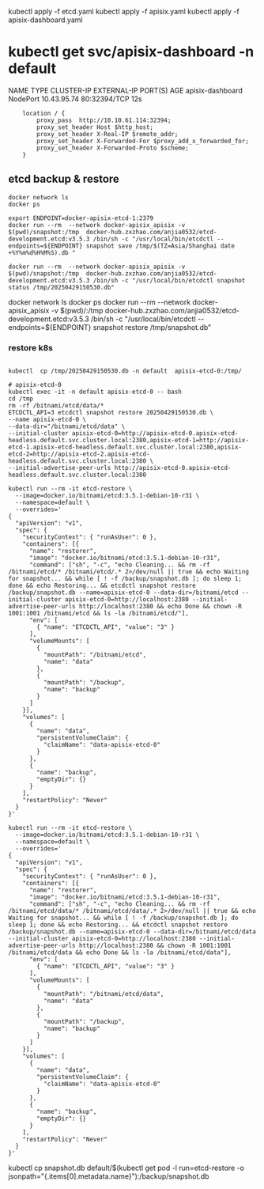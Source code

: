 

kubectl apply -f etcd.yaml
kubectl apply -f apisix.yaml
kubectl apply -f apisix-dashboard.yaml

# kubectl get svc/apisix-dashboard -n default
NAME               TYPE       CLUSTER-IP    EXTERNAL-IP   PORT(S)        AGE
apisix-dashboard   NodePort   10.43.95.74   <none>        80:32394/TCP   12s


```config
    location / {
        proxy_pass  http://10.10.61.114:32394;
        proxy_set_header Host $http_host;
        proxy_set_header X-Real-IP $remote_addr;
        proxy_set_header X-Forwarded-For $proxy_add_x_forwarded_for;
        proxy_set_header X-Forwarded-Proto $scheme;
    }
```


## etcd backup & restore
```
docker network ls
docker ps

export ENDPOINT=docker-apisix-etcd-1:2379
docker run --rm  --network docker-apisix_apisix -v $(pwd)/snapshot:/tmp  docker-hub.zxzhao.com/anjia0532/etcd-development.etcd:v3.5.3 /bin/sh -c "/usr/local/bin/etcdctl --endpoints=${ENDPOINT} snapshot save /tmp/$(TZ=Asia/Shanghai date +%Y%m%d%H%M%S).db "
```


```
docker run --rm  --network docker-apisix_apisix -v $(pwd)/snapshot:/tmp  docker-hub.zxzhao.com/anjia0532/etcd-development.etcd:v3.5.3 /bin/sh -c "/usr/local/bin/etcdctl snapshot status /tmp/20250429150530.db"
```

docker network ls
docker ps
docker run --rm  --network docker-apisix_apisix -v $(pwd)/:/tmp  docker-hub.zxzhao.com/anjia0532/etcd-development.etcd:v3.5.3 /bin/sh -c "/usr/local/bin/etcdctl --endpoints=${ENDPOINT} snapshot restore /tmp/snapshot.db"

### restore k8s

```

kubectl  cp /tmp/20250429150530.db -n default  apisix-etcd-0:/tmp/

# apisix-etcd-0
kubectl exec -it -n default apisix-etcd-0 -- bash
cd /tmp 
rm -rf /bitnami/etcd/data/*
ETCDCTL_API=3 etcdctl snapshot restore 20250429150530.db \
--name apisix-etcd-0 \
--data-dir="/bitnami/etcd/data" \
--initial-cluster apisix-etcd-0=http://apisix-etcd-0.apisix-etcd-headless.default.svc.cluster.local:2380,apisix-etcd-1=http://apisix-etcd-1.apisix-etcd-headless.default.svc.cluster.local:2380,apisix-etcd-2=http://apisix-etcd-2.apisix-etcd-headless.default.svc.cluster.local:2380 \
--initial-advertise-peer-urls http://apisix-etcd-0.apisix-etcd-headless.default.svc.cluster.local:2380
```

```
kubectl run --rm -it etcd-restore \
  --image=docker.io/bitnami/etcd:3.5.1-debian-10-r31 \
  --namespace=default \
  --overrides='
{
  "apiVersion": "v1",
  "spec": {
    "securityContext": { "runAsUser": 0 },
    "containers": [{
      "name": "restorer",
      "image": "docker.io/bitnami/etcd:3.5.1-debian-10-r31",
      "command": ["sh", "-c", "echo Cleaning... && rm -rf /bitnami/etcd/* /bitnami/etcd/.* 2>/dev/null || true && echo Waiting for snapshot... && while [ ! -f /backup/snapshot.db ]; do sleep 1; done && echo Restoring... && etcdctl snapshot restore /backup/snapshot.db --name=apisix-etcd-0 --data-dir=/bitnami/etcd --initial-cluster apisix-etcd-0=http://localhost:2380 --initial-advertise-peer-urls http://localhost:2380 && echo Done && chown -R 1001:1001 /bitnami/etcd && ls -la /bitnami/etcd/"],
      "env": [
        { "name": "ETCDCTL_API", "value": "3" }
      ],
      "volumeMounts": [
        {
          "mountPath": "/bitnami/etcd",
          "name": "data"
        },
        {
          "mountPath": "/backup",
          "name": "backup"
        }
      ]
    }],
    "volumes": [
      {
        "name": "data",
        "persistentVolumeClaim": {
          "claimName": "data-apisix-etcd-0"
        }
      },
      {
        "name": "backup",
        "emptyDir": {}
      }
    ],
    "restartPolicy": "Never"
  }
}'
```


```
kubectl run --rm -it etcd-restore \
  --image=docker.io/bitnami/etcd:3.5.1-debian-10-r31 \
  --namespace=default \
  --overrides='
{
  "apiVersion": "v1",
  "spec": {
    "securityContext": { "runAsUser": 0 },
    "containers": [{
      "name": "restorer",
      "image": "docker.io/bitnami/etcd:3.5.1-debian-10-r31",
      "command": ["sh", "-c", "echo Cleaning... && rm -rf /bitnami/etcd/data/* /bitnami/etcd/data/.* 2>/dev/null || true && echo Waiting for snapshot... && while [ ! -f /backup/snapshot.db ]; do sleep 1; done && echo Restoring... && etcdctl snapshot restore /backup/snapshot.db --name=apisix-etcd-0 --data-dir=/bitnami/etcd/data --initial-cluster apisix-etcd-0=http://localhost:2380 --initial-advertise-peer-urls http://localhost:2380 && chown -R 1001:1001 /bitnami/etcd/data && echo Done && ls -la /bitnami/etcd/data"],
      "env": [
        { "name": "ETCDCTL_API", "value": "3" }
      ],
      "volumeMounts": [
        {
          "mountPath": "/bitnami/etcd/data",
          "name": "data"
        },
        {
          "mountPath": "/backup",
          "name": "backup"
        }
      ]
    }],
    "volumes": [
      {
        "name": "data",
        "persistentVolumeClaim": {
          "claimName": "data-apisix-etcd-0"
        }
      },
      {
        "name": "backup",
        "emptyDir": {}
      }
    ],
    "restartPolicy": "Never"
  }
}'
```



kubectl cp snapshot.db default/$(kubectl get pod -l run=etcd-restore -o jsonpath="{.items[0].metadata.name}"):/backup/snapshot.db



